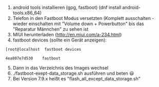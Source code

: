 1. android tools installieren (gpg, fastboot) (dnf install android-tools.x86_64)
2. Telefon in den Fastboot Modus versetzten (Komplett ausschalten - wieder einschalten mit "Volume down + Powerbutton" bis das "Reparatur Männchen" zu sehen ist
3. MIUI herunterladen (http://en.miui.com/a-234.html)
4. fastboot devices (sollte ein Gerät anzeigen):

```
[root@localhost  fastboot devices

4ea807e7d530	fastboot
```

5.  Dann in das Verzeichnis des Images wechsel
6. ./fastboot-exept-data_storage.sh ausführen und beten 😃
7. Bei Version 7.9.x heißt es "flash_all_except_data_storage.sh" 

